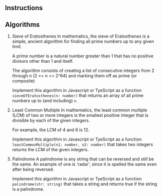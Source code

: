 ## Instructions

## Algorithms

1. Sieve of Eratosthenes
   In mathematics, the sieve of Eratosthenes is a simple, ancient algorithm for finding all prime numbers up to any given limit.

   A prime number is a natural number greater than 1 that has no positive divisors other than 1 and itself.

   The algorithm consists of creating a list of consecutive integers from 2 through n (2 <= n <= 2^64) and marking them off as prime (or composite)

   Implement this algorithm in Javascript or TyeScript as a function `sieveOfEratosthenes(n: number)` that returns an array of all prime numbers up to (and including) `n`.

2. Least Common Multiple
   In mathematics, the least common multiple (LCM) of two or more integers is the smallest positive integer that is divisible by each of the given integers.

   For example, the LCM of 4 and 6 is 12.

   Implement this algorithm in Javascript or TyeScript as a function `leastCommonMultiple(n1: number, n2: number)` that takes two integers returns the LCM of the given integers.

3. Palindrome
   A palindrome is any string that can be reversed and still be the same.
   An example of one is 'radar', since it is spelled the same even after being reversed.

   Implement this algorithm in Javascript or TyeScript as a function `palindrome(str: string)` that takes a string and returns true if the string is a palindrome.